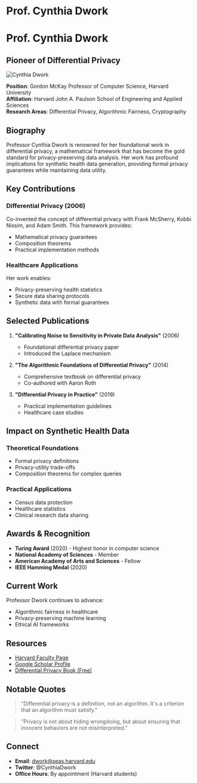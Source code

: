 # Prof. Cynthia Dwork

# Prof. Cynthia Dwork

## Pioneer of Differential Privacy

![Cynthia Dwork](https://via.placeholder.com/200x200?text=Photo)

**Position**: Gordon McKay Professor of Computer Science, Harvard University  
**Affiliation**: Harvard John A. Paulson School of Engineering and Applied Sciences  
**Research Areas**: Differential Privacy, Algorithmic Fairness, Cryptography

## Biography

Professor Cynthia Dwork is renowned for her foundational work in differential privacy, a mathematical framework that has become the gold standard for privacy-preserving data analysis. Her work has profound implications for synthetic health data generation, providing formal privacy guarantees while maintaining data utility.

## Key Contributions

### Differential Privacy (2006)
Co-invented the concept of differential privacy with Frank McSherry, Kobbi Nissim, and Adam Smith. This framework provides:
- Mathematical privacy guarantees
- Composition theorems
- Practical implementation methods

### Healthcare Applications
Her work enables:
- Privacy-preserving health statistics
- Secure data sharing protocols
- Synthetic data with formal guarantees

## Selected Publications

1. **"Calibrating Noise to Sensitivity in Private Data Analysis"** (2006)
   - Foundational differential privacy paper
   - Introduced the Laplace mechanism

2. **"The Algorithmic Foundations of Differential Privacy"** (2014)
   - Comprehensive textbook on differential privacy
   - Co-authored with Aaron Roth

3. **"Differential Privacy in Practice"** (2019)
   - Practical implementation guidelines
   - Healthcare case studies

## Impact on Synthetic Health Data

### Theoretical Foundations
- Formal privacy definitions
- Privacy-utility trade-offs
- Composition theorems for complex queries

### Practical Applications
- Census data protection
- Healthcare statistics
- Clinical research data sharing

## Awards & Recognition

- **Turing Award** (2020) - Highest honor in computer science
- **National Academy of Sciences** - Member
- **American Academy of Arts and Sciences** - Fellow
- **IEEE Hamming Medal** (2020)

## Current Work

Professor Dwork continues to advance:
- Algorithmic fairness in healthcare
- Privacy-preserving machine learning
- Ethical AI frameworks

## Resources

- [Harvard Faculty Page](https://www.seas.harvard.edu/person/cynthia-dwork)
- [Google Scholar Profile](https://scholar.google.com/citations?user=XXXXXXX)
- [Differential Privacy Book (Free)](https://www.cis.upenn.edu/~aaroth/Papers/privacybook.pdf)

## Notable Quotes

> "Differential privacy is a definition, not an algorithm. It's a criterion that an algorithm must satisfy."

> "Privacy is not about hiding wrongdoing, but about ensuring that innocent behaviors are not misinterpreted."

## Connect

- **Email**: dwork@seas.harvard.edu
- **Twitter**: @CynthiaDwork
- **Office Hours**: By appointment (Harvard students)